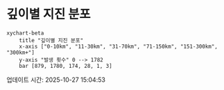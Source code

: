 # 깊이별 지진 분포

```mermaid
xychart-beta
    title "깊이별 지진 분포"
    x-axis ["0-10km", "11-30km", "31-70km", "71-150km", "151-300km", "300km+"]
    y-axis "발생 횟수" 0 --> 1782
    bar [879, 1780, 174, 28, 1, 3]
```

업데이트 시간: 2025-10-27 15:04:53
